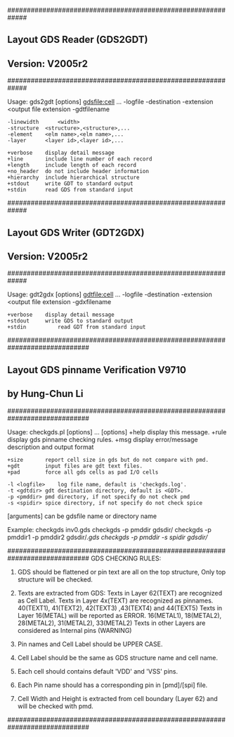 #############################################################
##              Layout GDS Reader (GDS2GDT)                ##
##                 Version: V2005r2                        ##
#############################################################

Usage: gds2gdt [options] <gdsfile:cell> ...
	-logfile	<log file name>
	-destination	<output destination directory>
	-extension      <output file extension
	-gdtfilename    <output gdt file name>

	-linewidth      <width>
	-structure	<structure>,<structure>,...
	-element	<elm name>,<elm name>,...
	-layer		<layer id>,<layer id>,...

	+verbose	display detail message
	+line		include line number of each record
	+length		include length of each record
	+no_header	do not include header information
	+hierarchy	include hierarchical structure
	+stdout		write GDT to standard output
	+stdin		read GDS from standard input


#############################################################
##               Layout GDS Writer (GDT2GDX)               ##
##                 Version: V2005r2                        ##
#############################################################

Usage: gdt2gdx [options] <gdtfile:cell> ...
	-logfile	<log file name>
	-destination    <output destination directory>
	-extension      <output file extension
	-gdxfilename    <output gdx file name>

	+verbose	display detail message
	+stdout		write GDS to standard output
	+stdin          read GDT from standard input


#############################################################################
##                 Layout GDS pinname Verification V9710                   ##
##                          by Hung-Chun Li                                ##
#############################################################################

Usage: checkgds.pl [options] <gdsfile> ...
  [options]
	+help		display this message.
	+rule		display gds pinname checking rules.
	+msg		display error/message description and output format

	+size		report cell size in gds but do not compare with pmd.
	+gdt		input files are gdt text files.
	+pad		force all gds cells as pad I/O cells

	-l <logfile>	log file name, default is 'checkgds.log'.
	-t <gdtdir>	gdt destination directory, default is <GDT>.
	-p <pmddir>	pmd directory, if not specify do not check pmd
	-s <spidir>	spice directory, if not specify do not check spice

  [arguments]
	<gdsfile>	can be gdsfile name or directory name

Example:
	checkgds inv0.gds 
	checkgds -p pmddir gdsdir/
	checkgds -p pmddir1 -p pmddir2 gdsdir/*.gds
	checkgds -p pmddir -s spidir gdsdir/*

#############################################################################
GDS CHECKING RULES:

   1. GDS should be flattened or pin text are all on the top structure,
      Only top structure will be checked.

   2. Texts are extracted from GDS:
      Texts in Layer 62(TEXT) are recognized as Cell Label.
      Texts in Layer 4x(TEXT) are recognized as pinnames.
         40(TEXT1), 41(TEXT2), 42(TEXT3) ,43(TEXT4) and 44(TEXT5) 
      Texts in Layer 16(METAL) will be reported as ERROR.
         16(METAL1), 18(METAL2), 28(METAL2), 31(METAL2), 33(METAL2)
      Texts in other Layers are considered as Internal pins (WARNING)

   3. Pin names and Cell Label should be UPPER CASE.

   4. Cell Label should be the same as GDS structure name and cell name.

   5. Each cell should contains default 'VDD' and 'VSS' pins.

   6. Each Pin name should has a corresponding pin in [pmd]/[spi] file.

   7. Cell Width and Height is extracted from cell boundary (Layer 62)
      and will be checked with pmd.

#############################################################################

